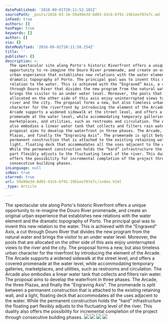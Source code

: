 ```yaml
---
datePublished: '2016-09-01T20:11:52.101Z'
sourcePath: _posts/2016-03-16-59a99e3d-8d65-43cb-bf91-19b1ee787e7c.md
inFeed: true
authors: []
hasPage: true
keywords: []
author: []
via: {}
dateModified: '2016-09-01T20:11:50.254Z'
title: ''
publisher: {}
description: >-
  The spectacular site along Porto's historic Riverfront offers a unique
  opportunity to re-imagine the Douro River promenade, and create an original
  urban experience that establishes new relations with the water element and the
  dramatic topography of Porto. The principal goal was to invent this new
  relation to the water. This is achieved with the “Engraved” Axis, a cut
  through Douro River that divides the new program from the natural water and
  brings the visitor to an under water level. Moreover, the pools that are
  allocated on the other side of this axis enjoy uninterrupted views to the
  river and the city. The proposal forms a new, but also timeless urban
  character for the riverfront by introducing the element of the Arcade. The
  Arcade supports a widened sidewalk at the street level, and offers a covered
  promenade at the water level, while accommodating temporary galleries,
  marketplaces, and utilities, such as restrooms and circulation. The Arcade
  also embodies a linear water tank that collects and filters rain water. The
  proposal aims to develop the waterfront in three phases. The Arcade, the three
  Plazas, and finally the “Engraving Axis”. The promenade is split between a
  permanent construction that is attached to the existing retaining wall, and a
  light, floating deck that accommodates all the uses adjacent to the water.
  While the permanent construction holds the “hard” infrastructure the floating
  part flexibly adjusts to the fluctuating level of the river. This duality also
  offers the possibility for incremental completion of the project through
  consecutive building phases.
inLanguage: null
inNav: true
starred: true
url: 59a99e3d-8d65-43cb-bf91-19b1ee787e7c/index.html
_type: Article

---
```

The spectacular site along Porto's historic Riverfront offers a unique opportunity to re-imagine the Douro River promenade, and create an original urban experience that establishes new relations with the water element and the dramatic topography of Porto. The principal goal was to invent this new relation to the water. This is achieved with the "Engraved" Axis, a cut through Douro River that divides the new program from the natural water and brings the visitor to an under water level. Moreover, the pools that are allocated on the other side of this axis enjoy uninterrupted views to the river and the city. The proposal forms a new, but also timeless urban character for the riverfront by introducing the element of the Arcade. The Arcade supports a widened sidewalk at the street level, and offers a covered promenade at the water level, while accommodating temporary galleries, marketplaces, and utilities, such as restrooms and circulation. The Arcade also embodies a linear water tank that collects and filters rain water. The proposal aims to develop the waterfront in three phases. The Arcade, the three Plazas, and finally the "Engraving Axis". The promenade is split between a permanent construction that is attached to the existing retaining wall, and a light, floating deck that accommodates all the uses adjacent to the water. While the permanent construction holds the "hard" infrastructure the floating part flexibly adjusts to the fluctuating level of the river. This duality also offers the possibility for incremental completion of the project through consecutive building phases.
![](https://s3-us-west-2.amazonaws.com/the-grid-img/p/6e9273dca5d31ad8bf7b114fe707ca93ce371ccf.jpg)
![](https://s3-us-west-2.amazonaws.com/the-grid-img/p/de44115ac45af425aca24658396f34f5a076449d.jpg)
![](https://s3-us-west-2.amazonaws.com/the-grid-img/p/80a839d5908d5e41d7d295164e75e5af38efbcb7.jpg)
![](https://the-grid-user-content.s3-us-west-2.amazonaws.com/ebae362c-3614-409a-b8e8-c23dac55e9e2.jpg)